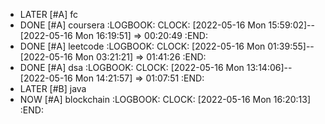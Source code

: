 - LATER [#A] fc
- DONE [#A] coursera
  :LOGBOOK:
  CLOCK: [2022-05-16 Mon 15:59:02]--[2022-05-16 Mon 16:19:51] =>  00:20:49
  :END:
- DONE [#A] leetcode
  :LOGBOOK:
  CLOCK: [2022-05-16 Mon 01:39:55]--[2022-05-16 Mon 03:21:21] =>  01:41:26
  :END:
- DONE [#A] dsa
  :LOGBOOK:
  CLOCK: [2022-05-16 Mon 13:14:06]--[2022-05-16 Mon 14:21:57] =>  01:07:51
  :END:
- LATER [#B] java
- NOW [#A] blockchain
  :LOGBOOK:
  CLOCK: [2022-05-16 Mon 16:20:13]
  :END: